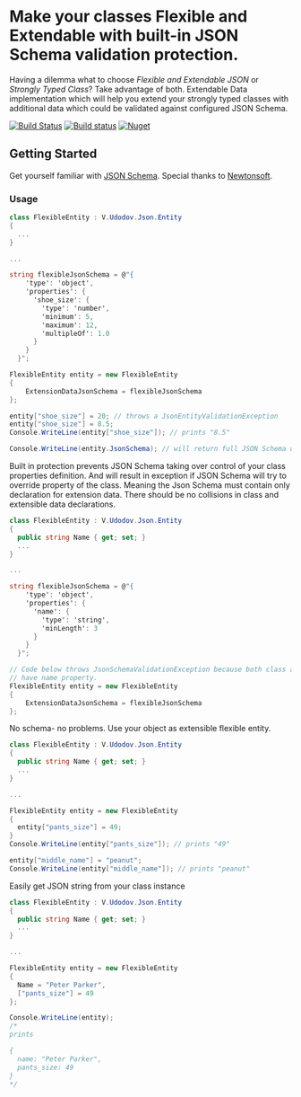# Make your classes Flexible and Extendable with built-in JSON Schema validation protection.

Having a dilemma what to choose *Flexible and Extendable JSON* or *Strongly Typed Class*? Take advantage of both. 
Extendable Data implementation which will help you extend your strongly typed classes with additional data which could be validated against configured JSON Schema.

[![Build Status](https://travis-ci.org/vudodov/json.svg?branch=master)](https://travis-ci.org/vudodov/json) [![Build status](https://ci.appveyor.com/api/projects/status/bi163kqk0vgqd692?svg=true)](https://ci.appveyor.com/project/vudodov/json) [![Nuget](https://img.shields.io/nuget/v/v.udodov.json.svg)](https://www.nuget.org/packages/V.Udodov.Json)


## Getting Started

Get yourself familiar with [JSON Schema](https://json-schema.org/).
Special thanks to [Newtonsoft](https://newtonsoft.com).

### Usage

```c#
class FlexibleEntity : V.Udodov.Json.Entity
{
  ...
}

...

string flexibleJsonSchema = @"{
    'type': 'object',
    'properties': {
      'shoe_size': { 
        'type': 'number', 
        'minimum': 5, 
        'maximum': 12, 
        'multipleOf': 1.0 
      }
    }
  }";

FlexibleEntity entity = new FlexibleEntity 
{ 
    ExtensionDataJsonSchema = flexibleJsonSchema 
};

entity["shoe_size"] = 20; // throws a JsonEntityValidationException
entity["shoe_size"] = 8.5;
Console.WriteLine(entity["shoe_size"]); // prints "8.5"

Console.WriteLine(entity.JsonSchema); // will return full JSON Schema of an object. Extensible and static parts

```

Built in protection prevents JSON Schema taking over control of your class properties definition. 
And will result in exception if JSON Schema will try to override property of the class.
Meaning the Json Schema must contain only declaration for extension data. 
There should be no collisions in class and extensible data declarations.

```c#
class FlexibleEntity : V.Udodov.Json.Entity
{
  public string Name { get; set; }
  ...
}

...

string flexibleJsonSchema = @"{
    'type': 'object',
    'properties': {
      'name': {
        'type': 'string', 
        'minLength': 3
      }
    }
  }";

// Code below throws JsonSchemaValidationException because both class and JSON Schema declarations
// have name property.
FlexibleEntity entity = new FlexibleEntity 
{ 
    ExtensionDataJsonSchema = flexibleJsonSchema 
};

```

No schema- no problems. Use your object as extensible flexible entity.
```c#
class FlexibleEntity : V.Udodov.Json.Entity
{
  public string Name { get; set; }
  ...
}

...

FlexibleEntity entity = new FlexibleEntity
{
  entity["pants_size"] = 49;
}
Console.WriteLine(entity["pants_size"]); // prints "49"

entity["middle_name"] = "peanut";
Console.WriteLine(entity["middle_name"]); // prints "peanut"
```

Easily get JSON string from your class instance
```c#
class FlexibleEntity : V.Udodov.Json.Entity
{
  public string Name { get; set; }
  ...
}

...

FlexibleEntity entity = new FlexibleEntity
{
  Name = "Peter Parker",
  ["pants_size"] = 49
};

Console.WriteLine(entity);
/*
prints

{
  name: "Peter Parker",
  pants_size: 49
}
*/

```

